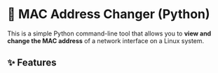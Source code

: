 # 🔄 MAC Address Changer (Python)

This is a simple Python command-line tool that allows you to **view and change the MAC address** of a network interface on a Linux system.

## ✨ Features
